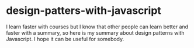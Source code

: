 # design-patters-with-javascript
I learn faster with courses but I know that other people can learn better and faster with a summary, so here is my summary about design patterns with Javascript. I hope it can be useful for somebody. 
